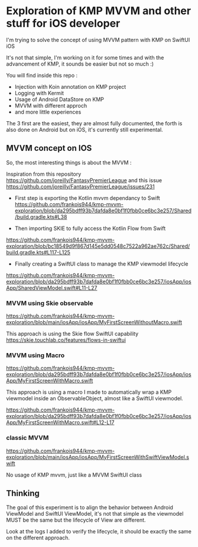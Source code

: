 # Exploration of KMP MVVM and other stuff for iOS developer

I'm trying to solve the concept of using MVVM pattern with KMP on SwiftUI iOS

It's not that simple, I'm working on it for some times and with the advancement of KMP, it sounds be easier but not so much :)

You will find inside this repo :

- Injection with Koin annotation on KMP project
- Logging with Kermit
- Usage of Android DataStore on KMP
- MVVM with different approch
- and more little experiences

The 3 first are the easiest, they are almost fully documented, the forth is also done on Android but on iOS, it's currently still experimental.

## MVVM concept on IOS

So, the most interesting things is about the MVVM :

Inspiration from this repository https://github.com/joreilly/FantasyPremierLeague and this issue https://github.com/joreilly/FantasyPremierLeague/issues/231

- First step is exporting the Kotlin mvvm dependancy to Swift https://github.com/frankois944/kmp-mvvm-exploration/blob/da295bdff93b7dafda8e0bf1f0fbb0ce6bc3e257/Shared/build.gradle.kts#L38

- Then importing SKIE to fully access the Kotlin Flow from Swift

https://github.com/frankois944/kmp-mvvm-exploration/blob/bc18549d9f867d145e5dd0548c7522a962ae762c/Shared/build.gradle.kts#L117-L125
 
- Finally creating a SwiftUI class to manage the KMP viewmodel lifecycle 

https://github.com/frankois944/kmp-mvvm-exploration/blob/da295bdff93b7dafda8e0bf1f0fbb0ce6bc3e257/iosApp/iosApp/SharedViewModel.swift#L11-L27

### MVVM using Skie observable

https://github.com/frankois944/kmp-mvvm-exploration/blob/main/iosApp/iosApp/MyFirstScreenWithoutMacro.swift

This approach is using the Skie flow SwiftUI capability https://skie.touchlab.co/features/flows-in-swiftui

### MVVM using Macro

https://github.com/frankois944/kmp-mvvm-exploration/blob/da295bdff93b7dafda8e0bf1f0fbb0ce6bc3e257/iosApp/iosApp/MyFirstScreenWithMacro.swift

This approach is using a macro I made to automatically wrap a KMP viewmodel inside an ObservableObject, almost like a SwiftUI viewmodel.

https://github.com/frankois944/kmp-mvvm-exploration/blob/da295bdff93b7dafda8e0bf1f0fbb0ce6bc3e257/iosApp/iosApp/MyFirstScreenWithMacro.swift#L12-L17

### classic MVVM

https://github.com/frankois944/kmp-mvvm-exploration/blob/main/iosApp/iosApp/MyFirstScreenWithSwiftViewModel.swift

No usage of KMP mvvm, just like a MVVM SwiftUI class

## Thinking

The goal of this experiment is to align the behavior between Android ViewModel and SwiftUI ViewModel, it's not that simple as the viewmodel MUST be the same but the lifecycle of View are different.

Look at the logs I added to verify the lifecycle, it should be exactly the same on the different approach.

